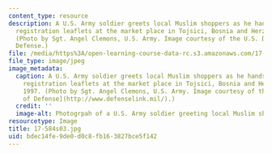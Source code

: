 ```yaml
---
content_type: resource
description: A U.S. Army soldier greets local Muslim shoppers as he hands out voter
  registration leaflets at the market place in Tojsici, Bosnia and Herzegovina, 1997.
  (Photo by Sgt. Angel Clemons, U.S. Army. Image courtesy of the U.S. Department of
  Defense.)
file: /media/https%3A/open-learning-course-data-rc.s3.amazonaws.com/17-584-civil-military-relations-spring-2003/bdec14fe9de0d0c8fb163827bce5f142_17-584s03.jpg
file_type: image/jpeg
image_metadata:
  caption: A U.S. Army soldier greets local Muslim shoppers as he hands out voter
    registration leaflets at the market place in Tojsici, Bosnia and Herzegovina,
    1997. (Photo by Sgt. Angel Clemons, U.S. Army. Image courtesy of the [U.S. Department
    of Defense](http://www.defenselink.mil/).)
  credit: ''
  image-alt: Photogrpah of a U.S. Army soldier greeting local Muslim shoppers.
resourcetype: Image
title: 17-584s03.jpg
uid: bdec14fe-9de0-d0c8-fb16-3827bce5f142
---
```

